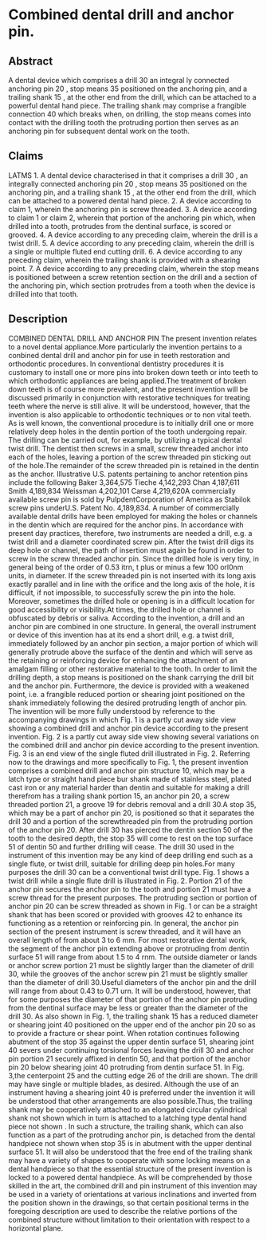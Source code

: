 # Combined dental drill and anchor pin.

## Abstract
A dental device which comprises a drill 30 an integral ly connected anchoring pin 20 , stop means 35 positioned on the anchoring pin, and a trailing shank 15 , at the other end from the drill, which can be attached to a powerful dental hand piece. The trailing shank may comprise a frangible connection 40 which breaks when, on drilling, the stop means comes into contact with the drilling tooth the protruding portion then serves as an anchoring pin for subsequent dental work on the tooth.

## Claims
LATMS 1. A dental device characterised in that it comprises a drill 30 , an integrally connected anchoring pin 20 , stop means 35 positioned on the anchoring pin, and a trailing shank 15 , at the other end from the drill, which can be attached to a powered dental hand piece. 2. A device according to claim 1, wherein the anchoring pin is screw threaded. 3. A device according to claim 1 or claim 2, wherein that portion of the anchoring pin which, when drilled into a tooth, protrudes from the dentinal surface, is scored or grooved. 4. A device according to any preceding claim, wherein the drill is a twist drill. 5. A device according to any preceding claim, wherein the drill is a single or multiple fluted end cutting drill. 6. A device according to any preceding claim, wherein the trailing shank is provided with a shearing point. 7. A device according to any preceding claim, wherein the stop means is positioned between a screw retention section on the drill and a section of the anchoring pin, which section protrudes from a tooth when the device is drilled into that tooth.

## Description
COMBINED DENTAL DRILL AND ANCHOR PIN The present invention relates to a novel dental appliance.More particularly the invention pertains to a conbined dental drill and anchor pin for use in teeth restoration and orthodontic procedures. In conventional dentistry procedures it is customary to install one or more pins into broken down teeth or into teeth to which orthodontic appliances are being applied.The treatment of broken down teeth is of course more prevalent, and the present invention will be discussed primarily in conjunction with restorative techniques for treating teeth where the nerve is still alive. It will be understood, however, that the invention is also applicable to orthodontic techniques or to non vital teeth. As is well known, the conventional procedure is to initially drill one or more relatively deep holes in the dentin portion of the tooth undergoing repair. The drilling can be carried out, for example, by utilizing a typical dental twist drill. The dentist then screws in a small, screw threaded anchor into each of the holes, leaving a portion of the screw threaded pin sticking out of the hole.The remainder of the screw threaded pin is retained in the dentin as the anchor. Illustrative U.S. patents pertaining to anchor retention pins include the following Baker 3,364,575 Tieche 4,142,293 Chan 4,187,611 Smith 4,189,834 Weissman 4,202,101 Carse 4,219,620A commercially available screw pin is sold by PulpdentCorporation of America as Stabilok screw pins underU.S. Patent No. 4,189,834. A number of commercially available dental drills have been employed for making the holes or channels in the dentin which are required for the anchor pins. In accordance with present day practices, therefore, two instruments are needed a drill, e.g. a twist drill and a diameter coordinated screw pin. After the twist drill digs its deep hole or channel, the path of insertion must again be found in order to screw in the screw threaded anchor pin. Since the drilled hole is very tiny, in general being of the order of 0.53 itrn, t plus or minus a few 100 orl0nm units, in diameter. If the screw threaded pin is not inserted with its long axis exactly parallel and in line with the orifice and the long axis of the hole, it is difficult, if not impossible, to successfully screw the pin into the hole. Moreover, sometimes the drilled hole or opening is in a difficult location for good accessibility or visibility.At times, the drilled hole or channel is obfuscated by debris or saliva. According to the invention, a drill and an anchor pin are combined in one structure. In general, the overall instrument or device of this invention has at its end a short drill, e.g. a twist drill, immediately followed by an anchor pin section, a major portion of which will generally protrude above the surface of the dentin and which will serve as the retaining or reinforcing device for enhancing the attachment of an amalgam filling or other restorative material to the tooth. In order to limit the drilling depth, a stop means is positioned on the shank carrying the drill bit and the anchor pin. Furthermore, the device is provided with a weakened point, i.e. a frangible reduced portion or shearing joint positioned on the shank immediately following the desired protruding length of anchor pin. The invention will be more fully understood by reference to the accompanying drawings in which Fig. 1 is a partly cut away side view showing a combined drill and anchor pin device according to the present invention. Fig. 2 is a partly cut away side view showing several variations on the combined drill and anchor pin device according to the present invention. Fig. 3 is an end view of the single fluted drill illustrated in Fig. 2. Referring now to the drawings and more specifically to Fig. 1, the present invention comprises a combined drill and anchor pin structure 10, which may be a latch type or straight hand piece bur shank made of stainless steel, plated cast iron or any material harder than dentin and suitable for making a drill therefrom has a trailing shank portion 15, an anchor pin 20, a screw threaded portion 21, a groove 19 for debris removal and a drill 30.A stop 35, which may be a part of anchor pin 20, is positioned so that it separates the drill 30 and a portion of the screwthreaded pin from the protruding portion of the anchor pin 20. After drill 30 has pierced the dentin section 50 of the tooth to the desired depth, the stop 35 will come to rest on the top surface 51 of dentin 50 and further drilling will cease. The drill 30 used in the instrument of this invention may be any kind of deep drilling end such as a single flute, or twist drill, suitable for drilling deep pin holes.For many purposes the drill 30 can be a conventional twist drill type. Fig. 1 shows a twist drill while a single flute drill is illustrated in Fig. 2. Portion 21 of the anchor pin secures the anchor pin to the tooth and portion 21 must have a screw thread for the present purposes. The protruding section or portion of anchor pin 20 can be screw threaded as shown in Fig. 1 or can be a straight shank that has been scored or provided with grooves 42 to enhance its functioning as a retention or reinforcing pin. In general, the anchor pin section of the present instrument is screw threaded, and it will have an overall length of from about 3 to 6 mm. For most restorative dental work, the segment of the anchor pin extending above or protruding from dentin surface 51 will range from about 1.5 to 4 rnm. The outside diameter or lands or anchor screw portion 21 must be slightly larger than the diameter of drill 30, while the grooves of the anchor screw pin 21 must be slightly smaller than the diameter of drill 30.Useful diameters of the anchor pin and the drill will range from about 0.43 to 0.71 urn. It will be understood, however, that for some purposes the diameter of that portion of the anchor pin protruding from the dentinal surface may be less or greater than the diameter of the drill 30. As also shown in Fig. 1, the trailing shank 15 has a reduced diameter or shearing joint 40 positioned on the upper end of the anchor pin 20 so as to provide a fracture or shear point. When rotation continues following abutment of the stop 35 against the upper dentin surface 51, shearing joint 40 severs under continuing torsional forces leaving the drill 30 and anchor pin portion 21 securely affixed in dentin 50, and that portion of the anchor pin 20 below shearing joint 40 protruding from dentin surface 51. In Fig. 3,the centerpoint 25 and the cutting edge 26 of the drill are shown. The drill may have single or multiple blades, as desired. Although the use of an instrument having a shearing joint 40 is preferred under the invention it will be understood that other arrangements are also possible.Thus, the trailing shank may be cooperatively attached to an elongated circular cylindrical shank not shown which in turn is attached to a latching type dental hand piece not shown . In such a structure, the trailing shank, which can also function as a part of the protruding anchor pin, is detached from the dental handpiece not shown when stop 35 is in abutment with the upper dentinal surface 51. It will also be understood that the free end of the trailing shank may have a variety of shapes to cooperate with some locking means on a dental handpiece so that the essential structure of the present invention is locked to a powered dental handpiece. As will be comprehended by those skilled in the art, the combined drill and pin instrument of this invention may be used in a variety of orientations at various inclinations and inverted from the position shown in the drawings, so that certain positional terms in the foregoing description are used to describe the relative portions of the combined structure without limitation to their orientation with respect to a horizontal plane.